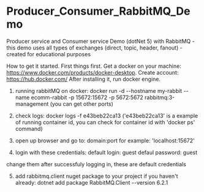 # Producer_Consumer_RabbitMQ_Demo
Producer service and Consumer service Demo (dotNet 5) with RabbitMQ - this demo uses all types of exchanges (direct, topic, header, fanout) - created for educational purposes

How to get it started.
First things first. Get a docker on your machine: https://www.docker.com/products/docker-desktop. Create account: https://hub.docker.com/
After installing it, run docker engine.

1. running rabbitMQ on docker: docker run -d --hostname my-rabbit --name ecomm-rabbit -p 15672:15672 -p 5672:5672 rabbitmq:3-management
(you can get other ports)

2. check logs: docker logs -f e43beb22ca13
('e43beb22ca13' is a example of running container id, you can check for container id with 'docker ps' command)

3. open up browser and go to: domain:port
for example: 'localhost:15672'

4. login with these credentials:
default login: guest
defaul password: guest

change them after successfuly logging in, these are default credentials 

5. add rabbitmq.client nuget package to your project if you haven't already: dotnet add package RabbitMQ.Client --version 6.2.1

